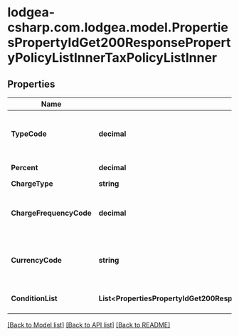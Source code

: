
# lodgea-csharp.com.lodgea.model.PropertiesPropertyIdGet200ResponsePropertyPolicyListInnerTaxPolicyListInner

## Properties

Name | Type | Description | Notes
------------ | ------------- | ------------- | -------------
**TypeCode** | **decimal** | The code that represents the type of tax.&lt;p&gt;See also &lt;a href&#x3D;\&quot;#taxtype-codes\&quot;&gt;in the appendix&lt;/a&gt;.&lt;/p&gt; | 
**Percent** | **decimal** | The charged percentage if applicable. | [optional] 
**ChargeType** | **string** | The type of charge. | 
**ChargeFrequencyCode** | **decimal** | The code that represents the frequency of charge.&lt;p&gt;See also &lt;a href&#x3D;\&quot;#chargetype-codes\&quot;&gt;in the appendix&lt;/a&gt;.&lt;/p&gt; | 
**CurrencyCode** | **string** | The currency code of the currency in that the charge is applied.&lt;p&gt;See also &lt;a href&#x3D;\&quot;#currencycodes\&quot;&gt;in the appendix&lt;/a&gt;.&lt;/p&gt; | 
**ConditionList** | **List&lt;PropertiesPropertyIdGet200ResponsePropertyPolicyListInnerTaxPolicyListInner.ConditionListEnum&gt;** | A list of conditions for the tax. Is empty if &lt;code&gt;chargeType&lt;/code&gt; is not &lt;code&gt;conditional&lt;/code&gt;. | 

[[Back to Model list]](../README.md#documentation-for-models)
[[Back to API list]](../README.md#documentation-for-api-endpoints)
[[Back to README]](../README.md)

